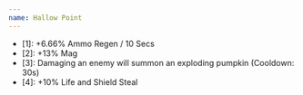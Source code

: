 ```yaml
---
name: Hallow Point
---
```


- [1]: +6.66% Ammo Regen / 10 Secs
- [2]: +13% Mag
- [3]: Damaging an enemy will summon an exploding pumpkin (Cooldown: 30s)
- [4]: +10% Life and Shield Steal
